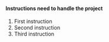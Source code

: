 #### Instructions need to handle the project

1. First instruction
2. Second instruction
3. Third instruction
